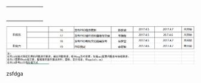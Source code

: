 |  |  |  |  |  |  |  |
| :--- | :--- | :--- | :--- | :--- | :--- | :--- |
|  |  |  |  |  |  |  |
|  |  |  |  |  |  |  |
|  |  |  |  |  |  |  |
|  |  |  |  |  |  |  |
|  |  |  |  |  |  |  |
|  |  |  |  |  |  |  |
|  |  |  |  |  |  |  |

![](/assets/401225544.png)

zsfdga

